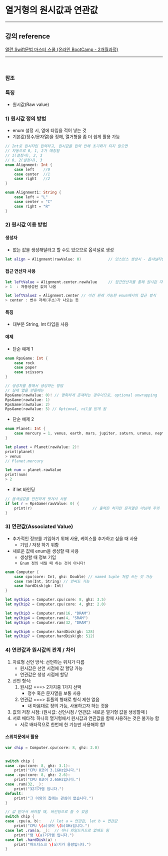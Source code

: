 # 열거형의 원시값과 연관값

---

## 강의 reference

[앨런 Swift문법 마스터 스쿨 (온라인 BootCamp - 2개월과정)](https://www.inflearn.com/course/스위프트-문법-마스터-스쿨/dashboard)

---

<br>

### 참조

### 특징

- 원시값(Raw value)

### 1) 원시값 정의 방법

- enum 설정 시, 옆에 타입을 적어 넣는 것
- 기본값(정수/문자열)을 정해, 열거형을 좀 더 쉽게 활용 가능

```swift
// Int로 원시타입 입력하고, 원시값을 입력 안해 초기화가 되지 않으면
// 자동으로 0, 1, 2가 매칭됨
// 1(설정시), 2, 3
// 0, 2(설정시), 3
enum Alignment: Int {
    case left    //0
    case center  //1
    case right   //2
}

enum Alignment1: String {
    case left = "L"
    case center = "C"
    case right = "R"
}

```

### 2) 원시값 이용 방법

#### 생성자

- 없는 값을 생성해달라고 할 수도 있으므로 옵셔널로 생성

```swift
let align = Alignment(rawValue: 0)            // 인스턴스 생성시 - 옵셔널타입으로 리턴 (실패가능)
```

#### 접근 연산자 사용

```swift
let leftValue = Alignment.center.rawValue     // 접근연산자를 통해 원시값 자체에도 접근가능
> 1  : 자동생성된 값이 나옴

let leftValue2 = Alignment.center // 이건 원래 가능한 enum에서의 접근 방식
> center : 변수 자체(주소)가 나오는 듯
```

#### 특징

- 대부분 String, Int 타입을 사용

#### 예제

- 단순 예제 1

```swift
enum RpsGame: Int {
    case rock
    case paper
    case scissors
}

// 생성자를 통해서 생성하는 방법
// 실제 앱을 만들때는
RpsGame(rawValue: 0)! // 명확하게 존재하는 경우이므로, optional unwrapping
RpsGame(rawValue: 1)
RpsGame(rawValue: 2)
RpsGame(rawValue: 5) // Optional, nil을 받게 됨
```

- 단순 예제 2

```swift
enum Planet: Int {
    case mercury = 1, venus, earth, mars, jupiter, saturn, uranus, neptune
}

let planet = Planet(rawValue: 2)!
print(planet)
> venus
// Planet.mercury

let num = planet.rawValue
print(num)
> 2
```

- if let 바인딩

```swift
// 옵셔널값을 안전하게 벗겨서 사용
if let r = RpsGame(rawValue: 0) {
    print(r)                           // 출력은 하지만 문자열은 아님에 주의
}
```

### 3) 연관값(Associated Value)

- 추가적인 정보를 기입하기 위해 사용, 케이스를 추가하고 싶을 때 사용
  - 기입 / 저장 하기 위함
- 새로운 값에 enum을 생성할 때 사용
  - 생성할 때 정보 기입
  - `Enum 정의 내릴 때 하는 것이 아니다!`

```swift
enum Computer {
    case cpu(core: Int, ghz: Double) // named tuple 처럼 쓰는 것 가능
    case ram(Int, String) // 안써도 가능
    case hardDisk(gb: Int)
}

let myChip1 = Computer.cpu(core: 8, ghz: 3.5)
let myChip2 = Computer.cpu(core: 4, ghz: 2.0)

let myChip3 = Computer.ram(16, "DRAM")
let myChip4 = Computer.ram(4, "SRAM")
let myChip5 = Computer.ram(32, "DRAM")

let myChip6 = Computer.hardDisk(gb: 128)
let myChip7 = Computer.hardDisk(gb: 512)
```

### 4) 연관값과 원시값의 관계 / 차이

1. 자료형 선언 방식: 선언하는 위치가 다름
   - 원시값은 선언 시점에 값 할당 가능
   - 연관값은 생성 시점에 할당
2. 선언 형식:
   1. 원시값 ===> 2가지중 1가지 선택
      - 정수 혹은 문자열을 보통 사용
   2. 연관값 ===> 튜플의 형태로 형식 제한 없음
      - 내 마음대로 정의 가능, 사용하고자 하는 것을
3. 값의 저장 시점: (원시값: 선언시점 / 연관값: 새로운 열거형 값을 생성할때 )
4. 서로 배타적: 하나의 열거형에서 원시값과 연관값을 함께 사용하는 것은 불가능 함
   - 서로 배타적으로 한번에 한 기능만 사용해야 함!

#### 스위치문에서 활용

```swift
var chip = Computer.cpu(core: 8, ghz: 2.0)


switch chip {
case .cpu(core: 8, ghz: 3.1):
    print("CPU 8코어 3.1GHz입니다.")
case .cpu(core: 8, ghz: 2.6):
    print("CPU 8코어 2.6GHz입니다.")
case .ram(32, _):
    print("32기가램 입니다.")
default:
    print("그 이외의 칩에는 관심이 없습니다.")
}

// 값 받아서 써야할 때, 바인딩으로 쓸 수 있음
switch chip {
case .cpu(a, b):    // let a = 연관값, let b = 연관값
    print("CPU \(a)코어 \(b)GHz입니다.")
case let .ram(a, _):  // 하나 와일드카드로 없애도 됨
    print("램 \(a)기가램 입니다.")
case let .hardDisk(a) :
    print("하드디스크 \(a)기가 용량입니다.")
}

```
